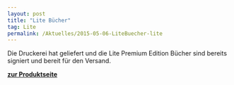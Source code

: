 ```yaml
---
layout: post
title: "Lite Bücher"
tag: Lite
permalink: /Aktuelles/2015-05-06-LiteBuecher-lite
---
```


Die Druckerei hat geliefert und die Lite Premium Edition Bücher sind bereits signiert und bereit für den Versand.

**[zur Produktseite](https://lite.jcgames.de/Publikationen/)**
